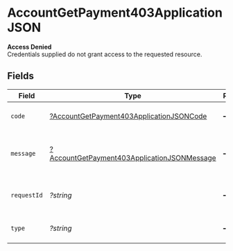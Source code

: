 # AccountGetPayment403ApplicationJSON

**Access Denied**\
Credentials supplied do not grant access to the requested resource.



## Fields

| Field                                                                                                                | Type                                                                                                                 | Required                                                                                                             | Description                                                                                                          | Example                                                                                                              |
| -------------------------------------------------------------------------------------------------------------------- | -------------------------------------------------------------------------------------------------------------------- | -------------------------------------------------------------------------------------------------------------------- | -------------------------------------------------------------------------------------------------------------------- | -------------------------------------------------------------------------------------------------------------------- |
| `code`                                                                                                               | [?AccountGetPayment403ApplicationJSONCode](../../models/operations/AccountGetPayment403ApplicationJSONCode.md)       | :heavy_minus_sign:                                                                                                   | Code of the authorization error.                                                                                     | payments-forbidden-error                                                                                             |
| `message`                                                                                                            | [?AccountGetPayment403ApplicationJSONMessage](../../models/operations/AccountGetPayment403ApplicationJSONMessage.md) | :heavy_minus_sign:                                                                                                   | Message explaining the authorization error.                                                                          | You do not have permission to access this resource.                                                                  |
| `requestId`                                                                                                          | *?string*                                                                                                            | :heavy_minus_sign:                                                                                                   | Request identifier in UUID format.                                                                                   | bcc78633-cd09-4e7d-8f3b-d593fdc1439c                                                                                 |
| `type`                                                                                                               | *?string*                                                                                                            | :heavy_minus_sign:                                                                                                   | It shows as authorization error.                                                                                     | authorization-error                                                                                                  |